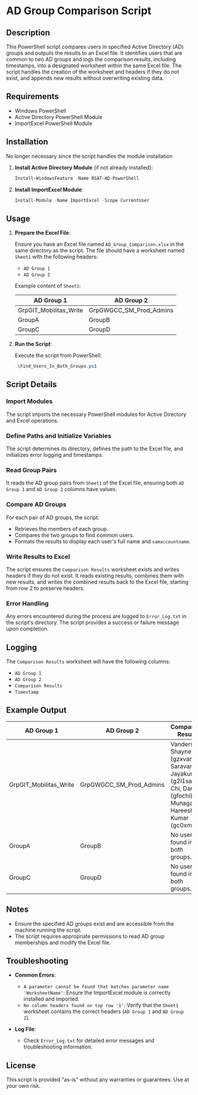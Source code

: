 # AD Group Comparison Script

## Description

This PowerShell script compares users in specified Active Directory (AD) groups and outputs the results to an Excel file. It identifies users that are common to two AD groups and logs the comparison results, including timestamps, into a designated worksheet within the same Excel file. The script handles the creation of the worksheet and headers if they do not exist, and appends new results without overwriting existing data.

## Requirements

- Windows PowerShell
- Active Directory PowerShell Module
- ImportExcel PowerShell Module

## Installation
No longer necessary since the script handles the module installation
1. **Install Active Directory Module** (if not already installed):

    ```powershell
    Install-WindowsFeature -Name RSAT-AD-PowerShell
    ```

2. **Install ImportExcel Module**:

    ```powershell
    Install-Module -Name ImportExcel -Scope CurrentUser
    ```

## Usage

1. **Prepare the Excel File**:

    Ensure you have an Excel file named `AD_Group_Comparison.xlsx` in the same directory as the script. The file should have a worksheet named `Sheet1` with the following headers:

    - `AD Group 1`
    - `AD Group 2`

    Example content of `Sheet1`:

    | AD Group 1               | AD Group 2                  |
    |--------------------------|-----------------------------|
    | GrpGIT_Mobilitas_Write   | GrpGWGCC_SM_Prod_Admins     |
    | GroupA                   | GroupB                      |
    | GroupC                   | GroupD                      |

2. **Run the Script**:

    Execute the script from PowerShell:

    ```powershell
    .\Find_Users_In_Both_Groups.ps1
    ```

## Script Details

### Import Modules

The script imports the necessary PowerShell modules for Active Directory and Excel operations.

### Define Paths and Initialize Variables

The script determines its directory, defines the path to the Excel file, and initializes error logging and timestamps.

### Read Group Pairs

It reads the AD group pairs from `Sheet1` of the Excel file, ensuring both `AD Group 1` and `AD Group 2` columns have values.

### Compare AD Groups

For each pair of AD groups, the script:
- Retrieves the members of each group.
- Compares the two groups to find common users.
- Formats the results to display each user's full name and `samaccountname`.

### Write Results to Excel

The script ensures the `Comparison Results` worksheet exists and writes headers if they do not exist. It reads existing results, combines them with new results, and writes the combined results back to the Excel file, starting from row 2 to preserve headers.

### Error Handling

Any errors encountered during the process are logged to `Error_Log.txt` in the script's directory. The script provides a success or failure message upon completion.

## Logging

The `Comparison Results` worksheet will have the following columns:
- `AD Group 1`
- `AD Group 2`
- `Comparison Results`
- `Timestamp`

## Example Output

| AD Group 1               | AD Group 2                  | Comparison Results                                         | Timestamp           |
|--------------------------|-----------------------------|------------------------------------------------------------|---------------------|
| GrpGIT_Mobilitas_Write   | GrpGWGCC_SM_Prod_Admins     | Vandersloot, Shayne (gzxvand); Saravanan, Jayakumar (g2l1sar); Chi, Daniel (gfochi); Munaganuri, Hareesh Kumar (gc0xmun) | 2024-06-13 12:34:56 |
| GroupA                   | GroupB                      | No users found in both groups.                             | 2024-06-13 12:34:56 |
| GroupC                   | GroupD                      | No users found in both groups.                             | 2024-06-13 12:34:56 |

## Notes

- Ensure the specified AD groups exist and are accessible from the machine running the script.
- The script requires appropriate permissions to read AD group memberships and modify the Excel file.

## Troubleshooting

- **Common Errors**:
  - `A parameter cannot be found that matches parameter name 'WorksheetName'`: Ensure the ImportExcel module is correctly installed and imported.
  - `No column headers found on top row '1'`: Verify that the `Sheet1` worksheet contains the correct headers (`AD Group 1` and `AD Group 2`).

- **Log File**:
  - Check `Error_Log.txt` for detailed error messages and troubleshooting information.

## License

This script is provided "as-is" without any warranties or guarantees. Use at your own risk.
